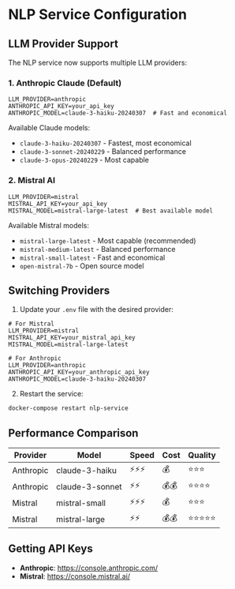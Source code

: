 # NLP Service Configuration

## LLM Provider Support

The NLP service now supports multiple LLM providers:

### 1. Anthropic Claude (Default)
```env
LLM_PROVIDER=anthropic
ANTHROPIC_API_KEY=your_api_key
ANTHROPIC_MODEL=claude-3-haiku-20240307  # Fast and economical
```

Available Claude models:
- `claude-3-haiku-20240307` - Fastest, most economical
- `claude-3-sonnet-20240229` - Balanced performance
- `claude-3-opus-20240229` - Most capable

### 2. Mistral AI
```env
LLM_PROVIDER=mistral
MISTRAL_API_KEY=your_api_key
MISTRAL_MODEL=mistral-large-latest  # Best available model
```

Available Mistral models:
- `mistral-large-latest` - Most capable (recommended)
- `mistral-medium-latest` - Balanced performance
- `mistral-small-latest` - Fast and economical
- `open-mistral-7b` - Open source model

## Switching Providers

1. Update your `.env` file with the desired provider:
```env
# For Mistral
LLM_PROVIDER=mistral
MISTRAL_API_KEY=your_mistral_api_key
MISTRAL_MODEL=mistral-large-latest

# For Anthropic
LLM_PROVIDER=anthropic
ANTHROPIC_API_KEY=your_anthropic_api_key
ANTHROPIC_MODEL=claude-3-haiku-20240307
```

2. Restart the service:
```bash
docker-compose restart nlp-service
```

## Performance Comparison

| Provider | Model | Speed | Cost | Quality |
|----------|-------|-------|------|---------|
| Anthropic | claude-3-haiku | ⚡⚡⚡ | 💰 | ⭐⭐⭐ |
| Anthropic | claude-3-sonnet | ⚡⚡ | 💰💰 | ⭐⭐⭐⭐ |
| Mistral | mistral-small | ⚡⚡⚡ | 💰 | ⭐⭐⭐ |
| Mistral | mistral-large | ⚡⚡ | 💰💰 | ⭐⭐⭐⭐⭐ |

## Getting API Keys

- **Anthropic**: https://console.anthropic.com/
- **Mistral**: https://console.mistral.ai/